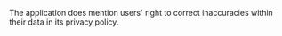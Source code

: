 The application does mention users' right to correct inaccuracies within their data in its privacy policy.